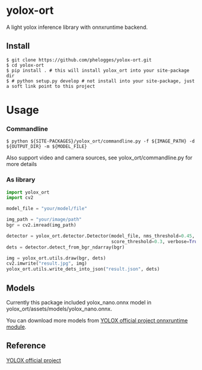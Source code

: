 # yolox-ort
A light yolox inference library with onnxruntime backend.

## Install
```shell
$ git clone https://github.com/phelogges/yolox-ort.git
$ cd yolox-ort
$ pip install . # this will install yolox_ort into your site-package dir
$ # python setup.py develop # not install into your site-package, just a soft link point to this project
```


# Usage
### Commandline
```shell
$ python ${SITE-PACKAGES}/yolox_ort/commandline.py -f ${IMAGE_PATH} -d ${OUTPUT_DIR} -m ${MODEL_FILE}
```
Also support video and camera sources, see yolox_ort/commandline.py for more details

### As library
```python
import yolox_ort
import cv2

model_file = "your/model/file"

img_path = "your/image/path"
bgr = cv2.imread(img_path)

detector = yolox_ort.detector.Detector(model_file, nms_threshold=0.45, 
                                       score_threshold=0.3, verbose=True)
dets = detector.detect_from_bgr_ndarray(bgr)

img = yolox_ort.utils.draw(bgr, dets)
cv2.imwrite("result.jpg", img)
yolox_ort.utils.write_dets_into_json("result.json", dets)

```

## Models
Currently this package included yolox_nano.onnx model in yolox_ort/assets/models/yolox_nano.onnx.

You can download more models from [YOLOX official project onnxruntime module](https://github.com/Megvii-BaseDetection/YOLOX/tree/main/demo/ONNXRuntime).

## Reference
[YOLOX official project](https://github.com/Megvii-BaseDetection/YOLOX)